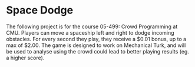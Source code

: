 # Space Dodge
The following project is for the course 05-499: Crowd Programming at CMU. Players can move a spaceship left and right to dodge incoming obstacles. For every second they play, they receive a $0.01 bonus, up to a max of $2.00. The game is designed to work on Mechanical Turk, and will be used to analyse using the crowd could lead to better playing results (eg. a higher score).
